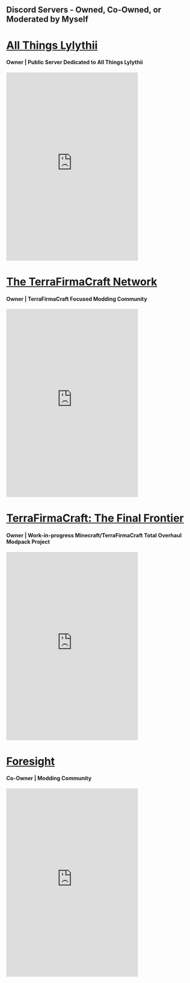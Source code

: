 
## Discord Servers - Owned, Co-Owned, or Moderated by Myself

# [All Things Lylythii](https://discord.gg/xsbNuYXBd5)
#### Owner | Public Server Dedicated to All Things Lylythii
<iframe src="https://discord.com/widget?id=872021270135439381&theme=dark" width="350" height="500" allowtransparency="true" frameborder="0" sandbox="allow-popups allow-popups-to-escape-sandbox allow-same-origin allow-scripts"></iframe>

# [The TerraFirmaCraft Network](https://discord.gg/mTnrBmGMg9)
#### Owner | TerraFirmaCraft Focused Modding Community
<iframe src="https://discord.com/widget?id=478300826771652610&theme=dark" width="350" height="500" allowtransparency="true" frameborder="0" sandbox="allow-popups allow-popups-to-escape-sandbox allow-same-origin allow-scripts"></iframe>

# [TerraFirmaCraft: The Final Frontier](https://discord.gg/mTnrBmGMg9)
#### Owner | Work-in-progress Minecraft/TerraFirmaCraft Total Overhaul Modpack Project
<iframe src="https://discord.com/widget?id=900127596979839007&theme=dark" width="350" height="500" allowtransparency="true" frameborder="0" sandbox="allow-popups allow-popups-to-escape-sandbox allow-same-origin allow-scripts"></iframe>

# [Foresight](https://discord.gg/8qUAFXk5A6)
#### Co-Owner | Modding Community
<iframe src="https://discord.com/widget?id=827784247590387762&theme=dark" width="350" height="500" allowtransparency="true" frameborder="0" sandbox="allow-popups allow-popups-to-escape-sandbox allow-same-origin allow-scripts"></iframe>
